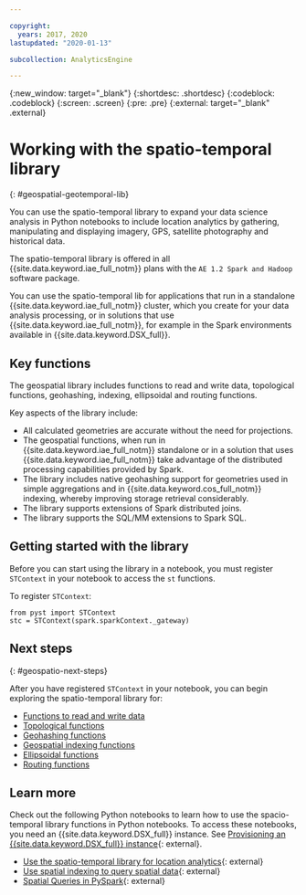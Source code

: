 ```yaml
---

copyright:
  years: 2017, 2020
lastupdated: "2020-01-13"

subcollection: AnalyticsEngine

---
```


<!-- Attribute definitions -->
{:new_window: target="_blank"}
{:shortdesc: .shortdesc}
{:codeblock: .codeblock}
{:screen: .screen}
{:pre: .pre}
{:external: target="_blank" .external}

# Working with the spatio-temporal library
{: #geospatial-geotemporal-lib}

You can use the spatio-temporal library to expand your data science analysis in Python notebooks to include location analytics by gathering, manipulating and displaying imagery, GPS, satellite photography and historical data.

The spatio-temporal library is offered in all {{site.data.keyword.iae_full_notm}} plans with the `AE 1.2 Spark and Hadoop` software package.

You can use the spatio-temporal lib for applications that run in a standalone {{site.data.keyword.iae_full_notm}} cluster, which you create for your data analysis processing, or in solutions that use {{site.data.keyword.iae_full_notm}}, for example in the Spark environments available in {{site.data.keyword.DSX_full}}.

## Key functions

The geospatial library includes functions to read and write data, topological functions, geohashing, indexing, ellipsoidal and routing functions.

Key aspects of the library include:
- All calculated geometries are accurate without the need for projections.
- The geospatial functions, when run in {{site.data.keyword.iae_full_notm}} standalone or in a solution that uses {{site.data.keyword.iae_full_notm}} take advantage of the distributed processing capabilities provided by Spark.
- The library includes native geohashing support for geometries used in simple aggregations and in {{site.data.keyword.cos_full_notm}}  indexing, whereby improving storage retrieval considerably.
- The library supports extensions of Spark distributed joins.
- The library supports the SQL/MM extensions to Spark SQL.

## Getting started with the library

Before you can start using the library in a notebook, you must register `STContext` in your notebook to access the `st` functions.

To register `STContext`:
```
from pyst import STContext
stc = STContext(spark.sparkContext._gateway)
```
## Next steps
{: #geospatio-next-steps}

After you have registered `STContext` in your notebook, you can begin exploring the spatio-temporal library for:

- [Functions to read and write data](/docs/AnalyticsEngine?topic=AnalyticsEngine-read-write-data)
- [Topological functions](/docs/AnalyticsEngine?topic=AnalyticsEngine-topological-functions)
- [Geohashing functions](/docs/AnalyticsEngine?topic=AnalyticsEngine-geohashing-functions)
- [Geospatial indexing functions](/docs/AnalyticsEngine?topic=AnalyticsEngine-spatial-indexing-functions)
- [Ellipsoidal functions](/docs/AnalyticsEngine?topic=AnalyticsEngine-ellipsoidal-metrics)
- [Routing functions](/docs/AnalyticsEngine?topic=AnalyticsEngine-routing-functions)

## Learn more

Check out the following Python notebooks to learn how to use the spacio-temporal library functions in Python notebooks. To access these notebooks, you need an {{site.data.keyword.DSX_full}} instance. See [Provisioning an {{site.data.keyword.DSX_full}} instance](https://cloud.ibm.com/catalog/services/watson-studio){: external}.

- [Use the spatio-temporal library for location analytics](https://dataplatform.cloud.ibm.com/exchange/public/entry/view/92c6ab6ea922d1da6a2cc9496a277005){: external}
- [Use spatial indexing to query spatial data](https://dataplatform.cloud.ibm.com/exchange/public/entry/view/a7432f0c29c5bda2fb42749f3628d981){: external}
- [Spatial Queries in PySpark](https://dataplatform.cloud.ibm.com/exchange/public/entry/view/27ecffa80bd3a386fffca1d8d1256ba7){: external}  
